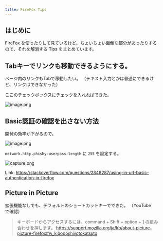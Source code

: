 ```yaml
---
title: FireFox Tips
---
```


## はじめに

FireFox を使ったりして見ているけど、ちょいちょい面倒な部分があったりするので、それを解消する Tips をまとめています。


## Tabキーでリンクも移動できるようにする。

ページ内のリンクもTabで移動したい。
（テキスト入力とかは普通にできるけど、リンクはできなかった）

ここのチェックボックスにチェックを入れればできた。

![image.png](https://i.gyazo.com/065336cc177a1b1e776e653f59a10b18.png)



## Basic認証の確認を出さない方法

開発の効率が下がるので。

![image.png](https://i.gyazo.com/b25009498c4faa065eec5e3e94e67a36.png)

`network.http.phishy-userpass-length` に `255` を設定する。

![capture.png](https://i.gyazo.com/12bb670721d07519d381c045a21e2377.png)

Link: https://stackoverflow.com/questions/2848287/using-in-url-basic-authentication-in-firefox

## Picture in Picture

拡張機能なしでも、デフォルトのショートカットキーでできた。
（YouTube　で確認）

> キーボードからアクセスするには、command + Shift + option + ] の組み合わせを押します。
> https://support.mozilla.org/ja/kb/about-picture-picture-firefox#w_kibodoshiyotokatsuto
